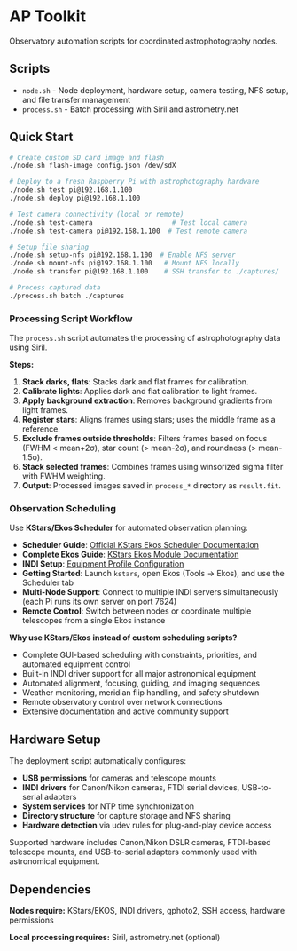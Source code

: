 # AP Toolkit

Observatory automation scripts for coordinated astrophotography nodes.

## Scripts

- `node.sh` - Node deployment, hardware setup, camera testing, NFS setup, and file transfer management
- `process.sh` - Batch processing with Siril and astrometry.net

## Quick Start

```bash
# Create custom SD card image and flash
./node.sh flash-image config.json /dev/sdX

# Deploy to a fresh Raspberry Pi with astrophotography hardware
./node.sh test pi@192.168.1.100
./node.sh deploy pi@192.168.1.100

# Test camera connectivity (local or remote)
./node.sh test-camera                    # Test local camera
./node.sh test-camera pi@192.168.1.100  # Test remote camera

# Setup file sharing
./node.sh setup-nfs pi@192.168.1.100  # Enable NFS server
./node.sh mount-nfs pi@192.168.1.100   # Mount NFS locally
./node.sh transfer pi@192.168.1.100    # SSH transfer to ./captures/

# Process captured data
./process.sh batch ./captures
```

### Processing Script Workflow

The `process.sh` script automates the processing of astrophotography data using Siril.

**Steps:**
1. **Stack darks, flats**: Stacks dark and flat frames for calibration.
2. **Calibrate lights**: Applies dark and flat calibration to light frames.
3. **Apply background extraction**: Removes background gradients from light frames.
4. **Register stars**: Aligns frames using stars; uses the middle frame as a reference.
5. **Exclude frames outside thresholds**: Filters frames based on focus (FWHM < mean+2σ), star count (> mean-2σ), and roundness (> mean-1.5σ).
6. **Stack selected frames**: Combines frames using winsorized sigma filter with FWHM weighting.
7. **Output**: Processed images saved in `process_*` directory as `result.fit`.

### Observation Scheduling

Use **KStars/Ekos Scheduler** for automated observation planning:

- **Scheduler Guide**: [Official KStars Ekos Scheduler Documentation](https://docs.kde.org/trunk5/en/kstars/kstars/ekos-scheduler.html)
- **Complete Ekos Guide**: [KStars Ekos Module Documentation](https://docs.kde.org/trunk5/en/kstars/kstars/ekos.html)
- **INDI Setup**: [Equipment Profile Configuration](https://docs.kde.org/trunk5/en/kstars/kstars/ekos-profile-wizard.html)
- **Getting Started**: Launch `kstars`, open Ekos (Tools → Ekos), and use the Scheduler tab
- **Multi-Node Support**: Connect to multiple INDI servers simultaneously (each Pi runs its own server on port 7624)
- **Remote Control**: Switch between nodes or coordinate multiple telescopes from a single Ekos instance

**Why use KStars/Ekos instead of custom scheduling scripts?**
- Complete GUI-based scheduling with constraints, priorities, and automated equipment control
- Built-in INDI driver support for all major astronomical equipment
- Automated alignment, focusing, guiding, and imaging sequences
- Weather monitoring, meridian flip handling, and safety shutdown
- Remote observatory control over network connections
- Extensive documentation and active community support

## Hardware Setup

The deployment script automatically configures:
- **USB permissions** for cameras and telescope mounts
- **INDI drivers** for Canon/Nikon cameras, FTDI serial devices, USB-to-serial adapters
- **System services** for NTP time synchronization
- **Directory structure** for capture storage and NFS sharing
- **Hardware detection** via udev rules for plug-and-play device access

Supported hardware includes Canon/Nikon DSLR cameras, FTDI-based telescope mounts, and USB-to-serial adapters commonly used with astronomical equipment.

## Dependencies

**Nodes require:** KStars/EKOS, INDI drivers, gphoto2, SSH access, hardware permissions

**Local processing requires:** Siril, astrometry.net (optional)
